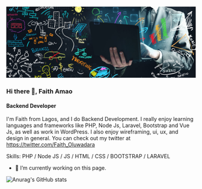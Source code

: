 ![Backend Developer](https://github.com/faithhub/faithhub/blob/main/faithhub-github-banner.jpg)
### Hi there 👋, Faith Amao
#### Backend Developer

I'm Faith from Lagos, and I do Backend Development. I really enjoy learning languages and frameworks like PHP, Node Js, Laravel, Bootstrap and Vue Js, as well as work in WordPress. I also enjoy wireframing, ui, ux, and design in general. You can check out my twitter at https://twitter.com/Faith_Oluwadara

Skills: PHP / Node JS / JS / HTML / CSS / BOOTSTRAP / LARAVEL

- 🔭 I’m currently working on this page. 

![Anurag's GitHub stats](https://github-readme-stats.vercel.app/api?username=faithhub&show_icons=true&theme=dark)

